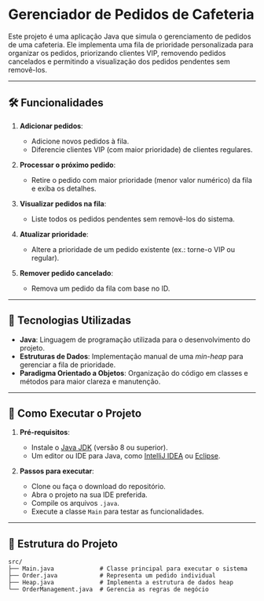 # Gerenciador de Pedidos de Cafeteria

Este projeto é uma aplicação Java que simula o gerenciamento de pedidos de uma cafeteria. Ele implementa uma fila de prioridade personalizada para organizar os pedidos, priorizando clientes VIP, removendo pedidos cancelados e permitindo a visualização dos pedidos pendentes sem removê-los.

---

## 🛠️ Funcionalidades

1. **Adicionar pedidos**:
    - Adicione novos pedidos à fila.
    - Diferencie clientes VIP (com maior prioridade) de clientes regulares.

2. **Processar o próximo pedido**:
    - Retire o pedido com maior prioridade (menor valor numérico) da fila e exiba os detalhes.

3. **Visualizar pedidos na fila**:
    - Liste todos os pedidos pendentes sem removê-los do sistema.

4. **Atualizar prioridade**:
    - Altere a prioridade de um pedido existente (ex.: torne-o VIP ou regular).

5. **Remover pedido cancelado**:
    - Remova um pedido da fila com base no ID.

---

## 🔧 Tecnologias Utilizadas

- **Java**: Linguagem de programação utilizada para o desenvolvimento do projeto.
- **Estruturas de Dados**: Implementação manual de uma *min-heap* para gerenciar a fila de prioridade.
- **Paradigma Orientado a Objetos**: Organização do código em classes e métodos para maior clareza e manutenção.

---

## 🚀 Como Executar o Projeto

1. **Pré-requisitos**:
    - Instale o [Java JDK](https://www.oracle.com/java/technologies/javase-downloads.html) (versão 8 ou superior).
    - Um editor ou IDE para Java, como [IntelliJ IDEA](https://www.jetbrains.com/idea/) ou [Eclipse](https://www.eclipse.org/).

2. **Passos para executar**:
    - Clone ou faça o download do repositório.
    - Abra o projeto na sua IDE preferida.
    - Compile os arquivos `.java`.
    - Execute a classe `Main` para testar as funcionalidades.

---

## 📂 Estrutura do Projeto

```plaintext
src/
├── Main.java             # Classe principal para executar o sistema
├── Order.java            # Representa um pedido individual
├── Heap.java             # Implementa a estrutura de dados heap
└── OrderManagement.java  # Gerencia as regras de negócio
